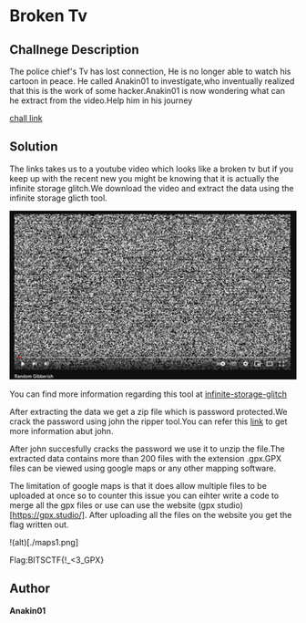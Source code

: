 # Broken Tv

## Challnege Description

The police chief's Tv has lost connection, He is no longer able to watch his cartoon in peace. He called Anakin01 to investigate,who inventually realized that this is the work of some hacker.Anakin01 is now wondering what can he extract from the video.Help him in his journey

[chall link](https://youtu.be/dWipvwxjdps)

## Solution

The links takes us to a youtube video which looks like a broken tv but if you keep up with the recent new you might be knowing that it is actually the infinite storage glitch.We download the video and extract the data using the infinite storage glicth tool.

![alt](./youtube1.png)

You can find more information regarding this tool at [infinite-storage-glitch](https://github.com/DvorakDwarf/Infinite-Storage-Glitch)

After extracting the data we get a zip file which is password protected.We crack the password using john the ripper tool.You can refer this [link](https://www.freecodecamp.org/news/crack-passwords-using-john-the-ripper-pentesting-tutorial/) to get more information abut john.

After john succesfully cracks the password we use it to unzip the file.The extracted data contains more than 200 files with the extension .gpx.GPX files can be viewed using google maps or any other mapping software.

The limitation of google maps is that it does allow multiple files to be uploaded at once so to counter this issue you can eihter write a code to merge all the gpx files or use can use the website (gpx studio)[https://gpx.studio/]. After uploading all the files on the website you get the flag written out.


!(alt)[./maps1.png]

Flag:BITSCTF{!_<3_GPX}

## Author

**Anakin01**
